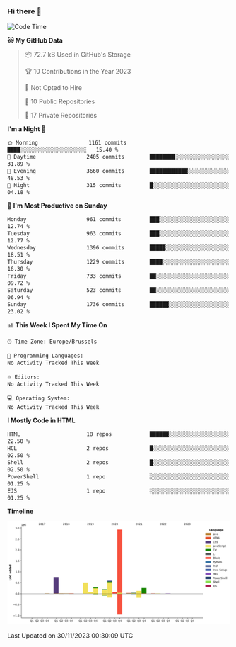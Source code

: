 ### Hi there 👋

<!--START_SECTION:waka-->
![Code Time](http://img.shields.io/badge/Code%20Time-1%2C222%20hrs%2056%20mins-blue)

**🐱 My GitHub Data** 

> 📦 72.7 kB Used in GitHub's Storage 
 > 
> 🏆 10 Contributions in the Year 2023
 > 
> 🚫 Not Opted to Hire
 > 
> 📜 10 Public Repositories 
 > 
> 🔑 17 Private Repositories 
 > 
**I'm a Night 🦉** 

```text
🌞 Morning                1161 commits        ████░░░░░░░░░░░░░░░░░░░░░   15.40 % 
🌆 Daytime                2405 commits        ████████░░░░░░░░░░░░░░░░░   31.89 % 
🌃 Evening                3660 commits        ████████████░░░░░░░░░░░░░   48.53 % 
🌙 Night                  315 commits         █░░░░░░░░░░░░░░░░░░░░░░░░   04.18 % 
```
📅 **I'm Most Productive on Sunday** 

```text
Monday                   961 commits         ███░░░░░░░░░░░░░░░░░░░░░░   12.74 % 
Tuesday                  963 commits         ███░░░░░░░░░░░░░░░░░░░░░░   12.77 % 
Wednesday                1396 commits        █████░░░░░░░░░░░░░░░░░░░░   18.51 % 
Thursday                 1229 commits        ████░░░░░░░░░░░░░░░░░░░░░   16.30 % 
Friday                   733 commits         ██░░░░░░░░░░░░░░░░░░░░░░░   09.72 % 
Saturday                 523 commits         ██░░░░░░░░░░░░░░░░░░░░░░░   06.94 % 
Sunday                   1736 commits        ██████░░░░░░░░░░░░░░░░░░░   23.02 % 
```


📊 **This Week I Spent My Time On** 

```text
🕑︎ Time Zone: Europe/Brussels

💬 Programming Languages: 
No Activity Tracked This Week

🔥 Editors: 
No Activity Tracked This Week

💻 Operating System: 
No Activity Tracked This Week
```

**I Mostly Code in HTML** 

```text
HTML                     18 repos            ██████░░░░░░░░░░░░░░░░░░░   22.50 % 
HCL                      2 repos             █░░░░░░░░░░░░░░░░░░░░░░░░   02.50 % 
Shell                    2 repos             █░░░░░░░░░░░░░░░░░░░░░░░░   02.50 % 
PowerShell               1 repo              ░░░░░░░░░░░░░░░░░░░░░░░░░   01.25 % 
EJS                      1 repo              ░░░░░░░░░░░░░░░░░░░░░░░░░   01.25 % 
```



**Timeline**

![Lines of Code chart](https://raw.githubusercontent.com/guillaumedeplancke/guillaumedeplancke/main/assets/bar_graph.png)


 Last Updated on 30/11/2023 00:30:09 UTC
<!--END_SECTION:waka-->
